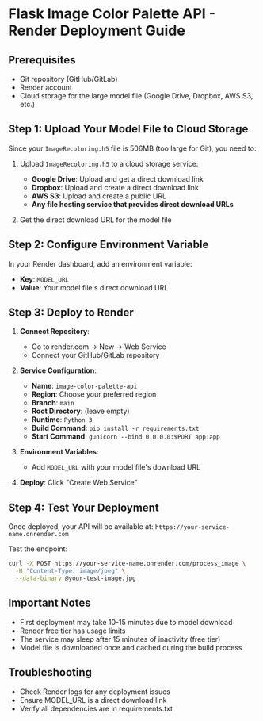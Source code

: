 # Flask Image Color Palette API - Render Deployment Guide

## Prerequisites

- Git repository (GitHub/GitLab)
- Render account
- Cloud storage for the large model file (Google Drive, Dropbox, AWS S3, etc.)

## Step 1: Upload Your Model File to Cloud Storage

Since your `ImageRecoloring.h5` file is 506MB (too large for Git), you need to:

1. Upload `ImageRecoloring.h5` to a cloud storage service:

   - **Google Drive**: Upload and get a direct download link
   - **Dropbox**: Upload and create a direct download link
   - **AWS S3**: Upload and create a public URL
   - **Any file hosting service that provides direct download URLs**

2. Get the direct download URL for the model file

## Step 2: Configure Environment Variable

In your Render dashboard, add an environment variable:

- **Key**: `MODEL_URL`
- **Value**: Your model file's direct download URL

## Step 3: Deploy to Render

1. **Connect Repository**:

   - Go to render.com → New → Web Service
   - Connect your GitHub/GitLab repository

2. **Service Configuration**:

   - **Name**: `image-color-palette-api`
   - **Region**: Choose your preferred region
   - **Branch**: `main`
   - **Root Directory**: (leave empty)
   - **Runtime**: `Python 3`
   - **Build Command**: `pip install -r requirements.txt`
   - **Start Command**: `gunicorn --bind 0.0.0.0:$PORT app:app`

3. **Environment Variables**:

   - Add `MODEL_URL` with your model file's download URL

4. **Deploy**: Click "Create Web Service"

## Step 4: Test Your Deployment

Once deployed, your API will be available at:
`https://your-service-name.onrender.com`

Test the endpoint:

```bash
curl -X POST https://your-service-name.onrender.com/process_image \
  -H "Content-Type: image/jpeg" \
  --data-binary @your-test-image.jpg
```

## Important Notes

- First deployment may take 10-15 minutes due to model download
- Render free tier has usage limits
- The service may sleep after 15 minutes of inactivity (free tier)
- Model file is downloaded once and cached during the build process

## Troubleshooting

- Check Render logs for any deployment issues
- Ensure MODEL_URL is a direct download link
- Verify all dependencies are in requirements.txt
